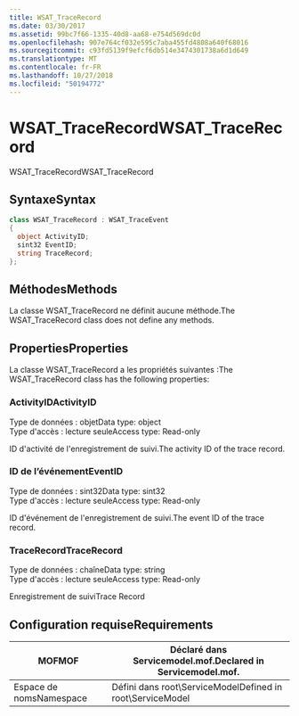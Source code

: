 ```yaml
---
title: WSAT_TraceRecord
ms.date: 03/30/2017
ms.assetid: 99bc7f66-1335-40d8-aa68-e754d569dc0d
ms.openlocfilehash: 907e764cf032e595c7aba455fd4808a640f68016
ms.sourcegitcommit: c93fd5139f9efcf6db514e3474301738a6d1d649
ms.translationtype: MT
ms.contentlocale: fr-FR
ms.lasthandoff: 10/27/2018
ms.locfileid: "50194772"
---
```

# <a name="wsattracerecord"></a><span data-ttu-id="1b719-102">WSAT_TraceRecord</span><span class="sxs-lookup"><span data-stu-id="1b719-102">WSAT_TraceRecord</span></span>
<span data-ttu-id="1b719-103">WSAT_TraceRecord</span><span class="sxs-lookup"><span data-stu-id="1b719-103">WSAT_TraceRecord</span></span>  
  
## <a name="syntax"></a><span data-ttu-id="1b719-104">Syntaxe</span><span class="sxs-lookup"><span data-stu-id="1b719-104">Syntax</span></span>  
  
```csharp
class WSAT_TraceRecord : WSAT_TraceEvent  
{  
  object ActivityID;  
  sint32 EventID;  
  string TraceRecord;  
};  
```  
  
## <a name="methods"></a><span data-ttu-id="1b719-105">Méthodes</span><span class="sxs-lookup"><span data-stu-id="1b719-105">Methods</span></span>  
 <span data-ttu-id="1b719-106">La classe WSAT_TraceRecord ne définit aucune méthode.</span><span class="sxs-lookup"><span data-stu-id="1b719-106">The WSAT_TraceRecord class does not define any methods.</span></span>  
  
## <a name="properties"></a><span data-ttu-id="1b719-107">Properties</span><span class="sxs-lookup"><span data-stu-id="1b719-107">Properties</span></span>  
 <span data-ttu-id="1b719-108">La classe WSAT_TraceRecord a les propriétés suivantes :</span><span class="sxs-lookup"><span data-stu-id="1b719-108">The WSAT_TraceRecord class has the following properties:</span></span>  
  
### <a name="activityid"></a><span data-ttu-id="1b719-109">ActivityID</span><span class="sxs-lookup"><span data-stu-id="1b719-109">ActivityID</span></span>  
 <span data-ttu-id="1b719-110">Type de données : objet</span><span class="sxs-lookup"><span data-stu-id="1b719-110">Data type: object</span></span>  
<span data-ttu-id="1b719-111">Type d'accès : lecture seule</span><span class="sxs-lookup"><span data-stu-id="1b719-111">Access type: Read-only</span></span>  
  
 <span data-ttu-id="1b719-112">ID d'activité de l'enregistrement de suivi.</span><span class="sxs-lookup"><span data-stu-id="1b719-112">The activity ID of the trace record.</span></span>  
  
### <a name="eventid"></a><span data-ttu-id="1b719-113">ID de l’événement</span><span class="sxs-lookup"><span data-stu-id="1b719-113">EventID</span></span>  
 <span data-ttu-id="1b719-114">Type de données : sint32</span><span class="sxs-lookup"><span data-stu-id="1b719-114">Data type: sint32</span></span>  
<span data-ttu-id="1b719-115">Type d'accès : lecture seule</span><span class="sxs-lookup"><span data-stu-id="1b719-115">Access type: Read-only</span></span>  
  
 <span data-ttu-id="1b719-116">ID d'événement de l'enregistrement de suivi.</span><span class="sxs-lookup"><span data-stu-id="1b719-116">The event ID of the trace record.</span></span>  
  
### <a name="tracerecord"></a><span data-ttu-id="1b719-117">TraceRecord</span><span class="sxs-lookup"><span data-stu-id="1b719-117">TraceRecord</span></span>  
 <span data-ttu-id="1b719-118">Type de données : chaîne</span><span class="sxs-lookup"><span data-stu-id="1b719-118">Data type: string</span></span>  
<span data-ttu-id="1b719-119">Type d'accès : lecture seule</span><span class="sxs-lookup"><span data-stu-id="1b719-119">Access type: Read-only</span></span>  
  
 <span data-ttu-id="1b719-120">Enregistrement de suivi</span><span class="sxs-lookup"><span data-stu-id="1b719-120">Trace Record</span></span>  
  
## <a name="requirements"></a><span data-ttu-id="1b719-121">Configuration requise</span><span class="sxs-lookup"><span data-stu-id="1b719-121">Requirements</span></span>  
  
|<span data-ttu-id="1b719-122">MOF</span><span class="sxs-lookup"><span data-stu-id="1b719-122">MOF</span></span>|<span data-ttu-id="1b719-123">Déclaré dans Servicemodel.mof.</span><span class="sxs-lookup"><span data-stu-id="1b719-123">Declared in Servicemodel.mof.</span></span>|  
|---------|-----------------------------------|  
|<span data-ttu-id="1b719-124">Espace de noms</span><span class="sxs-lookup"><span data-stu-id="1b719-124">Namespace</span></span>|<span data-ttu-id="1b719-125">Défini dans root\ServiceModel</span><span class="sxs-lookup"><span data-stu-id="1b719-125">Defined in root\ServiceModel</span></span>|

